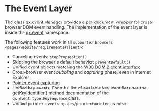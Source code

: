 # The Event Layer

The class
[qx.event.Manager](apps://apiviewer/#qx.event.Manager)
provides a per-document wrapper for cross-browser DOM event handling.
The implementation of the event layer is inside the
[qx.event](apps://apiviewer/#qx.event) namespace.

The following features work in all `supported browsers
<pages/website/requirements#client>`:

  - Canceling events: `stopPropagation()`
  - Skipping the browser's default behavior: `preventDefault()`
  - Unified event objects matching the [W3C DOM 2 event
    interface](http://www.w3.org/TR/DOM-Level-2-Events/events.html#Events-interface)
  - Cross-browser event *bubbling* and *capturing* phase, even in
    Internet Explorer
  - [Pointer event
    capturing](http://msdn2.microsoft.com/en-us/library/ms537630.aspx)
  - Unified key events. For a full list of available key identifiers see
    the
    [getKeyIdentifier()](apps://apiviewer/#qx.event.type.KeySequence~getKeyIdentifier)
    method documentation of the `qx.event.type.KeySequence` class.
  - Unified `pointer events <pages/pointer#pointer_events>`
